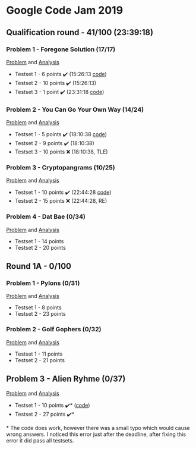 # Google Code Jam 2019

## Qualification round - 41/100 (23:39:18)

### Problem 1 - Foregone Solution (17/17)
[Problem](src/round0/problem1/Problem.md) and [Analysis](src/round0/problem1/Analysis.md)
 * Testset 1 - 6 points :heavy_check_mark: (15:26:13 [code](https://github.com/Aeilko/Google-Code-Jam-2019/blob/6d8084c28653204c5d0543d8a6e6d680ead63b7f/src/problem1/Solution.java))
 * Testset 2 - 10 points :heavy_check_mark: (15:26:13)
 * Testset 3 - 1 point :heavy_check_mark: (23:31:18 [code](https://github.com/Aeilko/Google-Code-Jam-2019/blob/f4daf9922e7e4ce616838a7554adfebf9b9629b3/src/problem1/Solution.java))
 
### Problem 2 - You Can Go Your Own Way (14/24)
[Problem](src/round0/problem2/Problem.md) and [Analysis](src/round0/problem2/Analysis.md)
 * Testset 1 - 5 points :heavy_check_mark: (18:10:38 [code](https://github.com/Aeilko/Google-Code-Jam-2019/blob/f4daf9922e7e4ce616838a7554adfebf9b9629b3/src/problem2/Solution.java))
 * Testset 2 - 9 points :heavy_check_mark: (18:10:38)
 * Testset 3 - 10 points :x: (18:10:38, TLE)
  
### Problem 3 - Cryptopangrams (10/25)
[Problem](src/round0/problem3/Problem.md) and [Analysis](src/round0/problem3/Analysis.md)
 * Testset 1 - 10 points :heavy_check_mark: (22:44:28 [code](https://github.com/Aeilko/Google-Code-Jam-2019/blob/f4daf9922e7e4ce616838a7554adfebf9b9629b3/src/problem3/Solution.java))
 * Testset 2 - 15 points :x: (22:44:28, RE)

### Problem 4 - Dat Bae (0/34)
[Problem](src/round0/problem4/Problem.md) and [Analysis](src/round0/problem4/Analysis.md)
 * Testset 1 - 14 points
 * Testset 2 - 20 points
 
## Round 1A - 0/100
### Problem 1 - Pylons (0/31)
[Problem](src/round1A/problem1/Problem.md) and [Analysis](src/round1A/problem1/Analysis.md)
 * Testset 1 - 8 points
 * Testset 2 - 23 points

### Problem 2 - Golf Gophers (0/32)
[Problem](src/round1A/problem2/Problem.md) and [Analysis](src/round1A/problem2/Analysis.md)
 * Testset 1 - 11 points
 * Testset 2 - 21 points

## Problem 3 - Alien Ryhme (0/37)
[Problem](src/round1A/problem3/Problem.md) and [Analysis](src/round1A/problem3/Analysis.md)
 * Testset 1 - 10 points :heavy_check_mark:* ([code](https://github.com/Aeilko/Google-Code-Jam-2019/blob/64d71ec1d0a0048d1fbeccd94e80a4bac0efb758/src/round1A/problem3/Solution.java))
 * Testset 2 - 27 points :heavy_check_mark:*

\* The code does work, however there was a small typo which would cause wrong answers. I noticed this error just after the deadline, after fixing this error it did pass all testsets.